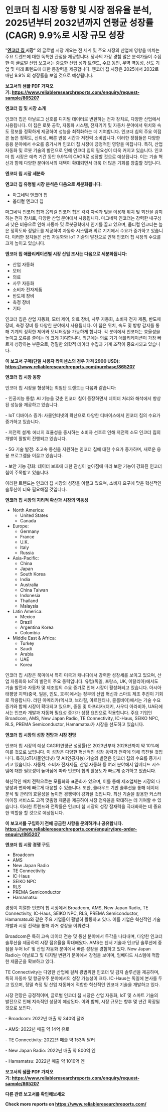 <p><h1>인코더 칩 시장 동향 및 시장 점유율 분석, 2025년부터 2032년까지 연평균 성장률(CAGR) 9.9%로 시장 규모 성장</h1></p><p>"<strong><a href="https://www.reliableresearchreports.com/encoder-chips-r865207?utm_campaign=105&utm_medium=7&utm_source=Github&utm_content=ia&utm_term=09032025&utm_id=encoder-chips">엔코더 칩&nbsp;</a></strong><strong>시장</strong>" 의 글로벌 시장 개요는 전 세계 및 주요 시장의 산업에 영향을 미치는 주요 트렌드에 대한 독특한 관점을 제공합니다. 당사의 가장 경험 많은 분석가들이 수집한 이 글로벌 산업 보고서는 중요한 산업 성과 트렌드, 수요 동인, 무역 역동성, 선도 기업 및 미래 트렌드에 대한 통찰력을 제공합니다. 엔코더 칩 시장은 2025에서 2032로 매년 9.9% 의 성장률을 보일 것으로 예상됩니다.&nbsp;</p>
<p><strong>보고서의 샘플 PDF 가져오기:&nbsp;<a href="https://www.reliableresearchreports.com/enquiry/request-sample/865207?utm_campaign=105&utm_medium=7&utm_source=Github&utm_content=ia&utm_term=09032025&utm_id=encoder-chips">https://www.reliableresearchreports.com/enquiry/request-sample/865207</a></strong></p>
<p><strong>엔코더 칩 및 시장 소개</strong></p>
<p><p>인코더 칩은 아날로그 신호를 디지털 데이터로 변환하는 전자 장치로, 다양한 산업에서 사용됩니다. 이 칩은 로봇 공학, 자동화 시스템, 전자기기 및 자동차 분야에서 위치와 속도 정보를 정확하게 제공하여 성능을 최적화하는 데 기여합니다. 인코더 칩의 주요 이점은 높은 정확도, 신뢰성, 빠른 반응 시간과 저전력 소비입니다. 이러한 장점들은 다양한 응용 분야에서 수요를 증가시켜 인코더 칩 시장에 긍정적인 영향을 미칩니다. 특히, 산업 자동화 및 로봇 기술의 발전으로 인해 인코더 칩의 필요성이 더욱 커지고 있습니다. 인코더 칩 시장은 예측 기간 동안 9.9%의 CAGR로 성장할 것으로 예상됩니다. 이는 기술 혁신과 함께 다양한 분야에서의 채택이 확대되면서 더욱 더 많은 기회를 창출할 것입니다.</p></p>
<p><strong>엔코더 칩 시장 세분화</strong></p>
<p><strong>엔코더 칩 유형별 시장 분석은 다음으로 세분화됩니다:</strong></p>
<p><ul><li>마그네틱 엔코더 칩</li><li>옵티컬 엔코더 칩</li></ul></p>
<p><p>마그네틱 인코더 칩과 옵티컬 인코더 칩은 각각 자석과 빛을 이용해 위치 및 회전을 감지하는 전자 장치로, 다양한 산업 분야에서 사용됩니다. 마그네틱 인코더는 강력한 내구성과 낮은 비용으로 인해 자동차 및 로봇공학에서 인기를 끌고 있으며, 옵티컬 인코더는 높은 정확도와 정밀도를 제공하여 자동화 시스템과 의료 기기에서 수요가 증가하고 있습니다. 이러한 장치들은 산업 자동화와 IoT 기술의 발전으로 인해 인코더 칩 시장의 수요를 크게 높이고 있습니다.</p></p>
<p><strong>엔코더 칩 애플리케이션별 시장 산업 조사는 다음으로 세분화됩니다:</strong></p>
<p><ul><li>산업 자동화</li><li>모터</li><li>의료</li><li>사무 자동화</li><li>소비자 전자제품</li><li>반도체 장비</li><li>측정 장비</li><li>기타</li></ul></p>
<p><p>인코더 칩은 산업 자동화, 모터 제어, 의료 장비, 사무 자동화, 소비자 전자 제품, 반도체 장비, 측정 장비 등 다양한 분야에서 사용됩니다. 이 칩은 위치, 속도 및 방향 감지를 통해 기계의 정확한 제어와 모니터링을 가능하게 합니다. 각 분야에서 인코더는 효율성을 높이고 오류를 줄이는 데 크게 기여합니다. 최근에는 의료 기기 애플리케이션이 가장 빠르게 성장하는 부문으로, 정밀한 의학적 데이터 수집과 기계 조작이 중요시되고 있습니다.</p></p>
<p><strong>이 보고서 구매(단일 사용자 라이센스의 경우 가격 2900 USD): <a href="https://www.reliableresearchreports.com/purchase/865207?utm_campaign=105&utm_medium=7&utm_source=Github&utm_content=ia&utm_term=09032025&utm_id=encoder-chips">https://www.reliableresearchreports.com/purchase/865207</a></strong></p>
<p><strong>엔코더 칩 시장 동향</strong></p>
<p><p>인코더 칩 시장을 형성하는 최첨단 트렌드는 다음과 같습니다:</p><p>- 인공지능 통합: AI 기능을 갖춘 인코더 칩이 등장하면서 데이터 처리와 해석에서 향상된 성능을 제공하고 있습니다.</p><p>  </p><p>- IoT 디바이스 증가: 사물인터넷의 확산으로 다양한 디바이스에서 인코더 칩의 수요가 증가하고 있습니다.</p><p>- 저전력 설계: 에너지 효율성을 중시하는 소비자 선호로 인해 저전력 소모 인코더 칩의 개발이 활발히 진행되고 있습니다.</p><p>- 5G 기술 발전: 초고속 통신을 지원하는 인코더 칩에 대한 수요가 증가하며, 새로운 응용 프로그램을 이끌고 있습니다.</p><p>- 보안 기능 강화: 데이터 보호에 대한 관심이 높아짐에 따라 보안 기능이 강화된 인코더 칩이 주목받고 있습니다.</p><p>이러한 트렌드는 인코더 칩 시장의 성장을 이끌고 있으며, 소비자 요구에 맞춘 혁신적인 솔루션이 더욱 필요해질 것입니다. </p></p>
<p><strong>엔코더 칩 시장의 지리적 확산과 시장의 역동성</strong></p>
<p><ul>
    <li>
        North America:
        <ul>
            <li>United States</li>
            <li>Canada</li>
        </ul>
    </li>
    <li>
        Europe:
        <ul>
            <li>Germany</li>
            <li>France</li>
            <li>U.K.</li>
            <li>Italy</li>
            <li>Russia</li>
        </ul>
    </li>
    <li>
        Asia-Pacific:
        <ul>
            <li>China</li>
            <li>Japan</li>
            <li>South Korea</li>
            <li>India</li>
            <li>Australia</li>
            <li>China Taiwan</li>
            <li>Indonesia</li>
            <li>Thailand</li>
            <li>Malaysia</li>
        </ul>
    </li>
    <li>
        Latin America:
        <ul>
            <li>Mexico</li>
            <li>Brazil</li>
            <li>Argentina Korea</li>
            <li>Colombia</li>
        </ul>
    </li>
    <li>
        Middle East & Africa:
        <ul>
            <li>Turkey</li>
            <li>Saudi</li>
            <li>Arabia</li>
            <li>UAE</li>
            <li>Korea</li>
        </ul>
    </li>
    </ul></p>
<p><p>인코더 칩 시장은 북미에서 특히 미국과 캐나다에서 강력한 성장세를 보이고 있으며, 산업 자동화와 IoT의 발전이 주요 동력입니다. 유럽(독일, 프랑스, UK, 이탈리아)에서도 기술 발전과 자동차 및 제조업의 수요 증가로 인해 시장이 활성화되고 있습니다. 아시아 태평양 지역(중국, 일본, 인도, 호주)에서는 정부의 산업 혁신과 스마트 제조 추진이 기회로 작용합니다. 라틴 아메리카(멕시코, 브라질, 아르헨티나, 콜롬비아)에서는 기술 수요 증가와 함께 시장이 확대되고 있으며, 중동 및 아프리카(터키, 사우디 아라비아, UAE)에서는 인프라 개발과 자동화 필요성 증가가 성장 요인으로 작용합니다. 주요 기업인 Broadcom, AMS, New Japan Radio, TE Connectivity, IC-Haus, SEIKO NPC, RLS, PREMA Semiconductor, Hamamatsu가 시장을 선도하고 있습니다.</p></p>
<p><strong>엔코더 칩 시장의 성장 전망과 시장 전망</strong></p>
<p><p>인코더 칩 시장의 예상 CAGR(연평균 성장률)은 2023년부터 2028년까지 약 10%에 이를 것으로 보입니다. 이 성장은 다양한 혁신적인 성장 동력과 전략에 의해 촉진될 것입니다. 특히,IoT(사물인터넷) 및 AI(인공지능) 기술의 발전은 인코더 칩의 수요를 증가시키고 있습니다. 자동차, 소비자 전자제품, 산업 자동화 등 여러 분야에서 임베디드 시스템에 대한 필요성이 높아짐에 따라 인코더 칩의 활용도가 빠르게 증가하고 있습니다.</p><p>혁신적인 배치 전략으로는 모듈화와 표준화가 있으며, 이를 통해 제조업체는 시장의 다양성과 변화에 빠르게 대응할 수 있습니다. 또한, 클라우드 기반 솔루션을 통해 데이터 분석 및 관리의 효율성을 높이면 경쟁력이 강화될 것입니다. 최신 기술을 활용한 커스터마이징 서비스도 고객 맞춤형 제품을 제공하여 시장 점유율을 확대하는 데 기여할 수 있습니다. 이러한 트렌드와 전략들은 인코더 칩 시장의 성장 잠재력을 극대화하는 데 중요한 역할을 할 것으로 예상됩니다.</p></p>
<p><strong>이 보고서를 구입하기 전에 궁금한 사항을 문의하거나 공유합니다. <a href="https://www.reliableresearchreports.com/enquiry/pre-order-enquiry/865207?utm_campaign=105&utm_medium=7&utm_source=Github&utm_content=ia&utm_term=09032025&utm_id=encoder-chips">https://www.reliableresearchreports.com/enquiry/pre-order-enquiry/865207</a></strong></p>
<p><strong>엔코더 칩 시장 경쟁 구도</strong></p>
<p><ul><li>Broadcom</li><li>AMS</li><li>New Japan Radio</li><li>TE Connectivity</li><li>IC-Haus</li><li>SEIKO NPC</li><li>RLS</li><li>PREMA Semiconductor</li><li>Hamamatsu</li></ul></p>
<p><p>경쟁이 치열한 인코더 칩 시장에서 Broadcom, AMS, New Japan Radio, TE Connectivity, IC-Haus, SEIKO NPC, RLS, PREMA Semiconductor, Hamamatsu와 같은 주요 기업들이 활발히 활동하고 있다. 이들 기업은 혁신적인 기술 개발과 시장 전략을 통해 과거 성장을 이뤄왔다.</p><p>Broadcom은 특히 고속 데이터 전송 및 통신 분야에서 두각을 나타내며, 다양한 인코더 솔루션을 제공하여 시장 점유율을 확대해왔다. AMS는 센서 기술과 인코딩 솔루션에 중점을 두어 IoT 및 산업 자동화 분야에서 빠른 성장을 경험하고 있다. New Japan Radio는 아날로그 및 디지털 변환기 분야에서 강점을 보이며, 임베디드 시스템에 적합한 제품군을 확보하고 있다.</p><p>TE Connectivity는 다양한 산업에 걸쳐 광범위한 인코더 및 감지 솔루션을 제공하며, 특히 자동차 및 항공우주 분야에서의 성장 가능성이 크다. IC-Haus는 독일에 본사를 두고 있으며, 정밀 측정 및 산업 자동화에 적합한 혁신적인 인코더 기술을 개발하고 있다.</p><p>시장 전망은 긍정적이며, 글로벌 인코더 칩 시장은 산업 자동화, IoT 및 스마트 기술의 발전으로 인해 지속적인 성장이 예상된다. 이와 함께, 시장 규모는 향후 몇 년간 확장될 것으로 보인다.</p><p>- Broadcom: 2022년 매출 약 340억 달러</p><p>- AMS: 2022년 매출 약 14억 유로</p><p>- TE Connectivity: 2022년 매출 약 153억 달러</p><p>- New Japan Radio: 2022년 매출 약 800억 엔</p><p>- Hamamatsu: 2022년 매출 약 1010억 엔</p></p>
<p><strong>보고서의 샘플 PDF 가져오기:&nbsp;<a href="https://www.reliableresearchreports.com/enquiry/request-sample/865207?utm_campaign=105&utm_medium=7&utm_source=Github&utm_content=ia&utm_term=09032025&utm_id=encoder-chips">https://www.reliableresearchreports.com/enquiry/request-sample/865207</a></strong></p>
<p><strong></strong></p>
<p><strong></strong></p>
<p><strong></strong></p>
<p><strong></strong></p>
<p><strong>다른 관련 보고서를 확인해보세요</strong></p>
<p><strong>Check more reports on <a href="https://www.reliableresearchreports.com/?utm_campaign=105&utm_medium=7&utm_source=Github&utm_content=ia&utm_term=09032025&utm_id=encoder-chips">https://www.reliableresearchreports.com/</a></strong></p>
<p></p>